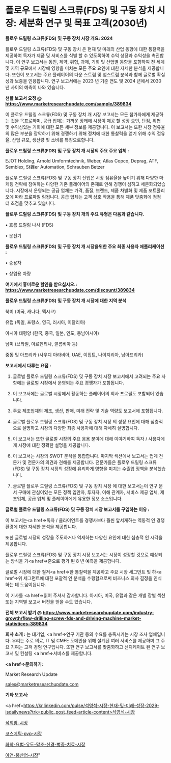 # 플로우 드릴링 스크류(FDS) 및 구동 장치 시장: 세분화 연구 및 목표 고객(2030년)

<strong>플로우 드릴링 스크류(FDS) 및 구동 장치 시장 개요: 2024</strong>

플로우 드릴링 스크류(FDS) 및 구동 장치 은 현재 및 미래의 산업 동향에 대한 통찰력을 제공하여 독자가 제품 및 서비스를 식별 할 수 있도록하여 수익 성장과 수익성을 촉진합니다. 이 연구 보고서는 동인, 제약, 위협, 과제, 기회 및 산업별 동향을 포함하여 전 세계 및 지역 규모에서 시장에 영향을 미치는 모든 주요 요인에 대한 자세한 분석을 제공합니다. 또한이 보고서는 주요 플레이어의 다운 스트림 및 업스트림 분석과 함께 글로벌 확실성과 보증을 인용합니다. 연구 보고서에는 2023 년 기준 연도 및 2024 년에서 2030 년 사이의 예측이 나와 있습니다.



<strong>샘플 보고서 요청 @ <a href=https://www.marketresearchupdate.com/sample/389834>https://www.marketresearchupdate.com/sample/389834</a></strong>

이 플로우 드릴링 스크류(FDS) 및 구동 장치 개 시장 보고서는 모든 참가자에게 제공하는 것을 목표로하며, 공급 업체는 가까운 장래에 시장이 제공 할 성장 요인, 단점, 위협 및 수익성있는 기회에 대한 모든 세부 정보를 제공합니다. 이 보고서는 또한 시장 점유율의 많은 부분을 장악하기 위해 경쟁하기 위해 정치에 대한 통찰력을 얻기 위해 수익 점유율, 산업 규모, 생산량 및 소비를 특징으로합니다.



<strong>플로우 드릴링 스크류(FDS) 및 구동 장치 개 시장의 주요 주요 업체 :</strong>

EJOT Holding, Arnold Umformtechnik, Weber, Atlas Copco, Deprag, ATF, Semblex, St鐷er Automation, Schrauben Betzer

플로우 드릴링 스크류(FDS) 및 구동 장치 산업은 시장 점유율을 높이기 위해 다양한 마케팅 전략에 참여하는 다양한 기존 플레이어의 존재로 인해 경쟁이 심하고 세분화되었습니다. 시장에서 운영되는 공급 업체는 가격, 품질, 브랜드, 제품 차별화 및 제품 포트폴리오에 따라 프로파일 링됩니다. 공급 업체는 고객 상호 작용을 통해 제품 맞춤화에 점점 더 초점을 맞추고 있습니다.



<strong>플로우 드릴링 스크류(FDS) 및 구동 장치 개의 주요 유형은 다음과 같습니다.</strong>

• 흐름 드릴링 나사 (FDS)

• 운전기



<strong>플로우 드릴링 스크류(FDS) 및 구동 장치 개 시장을위한 주요 최종 사용자 애플리케이션 :</strong>

• 승용차

• 상업용 차량



<strong>여기에서 흥미로운 할인을 받으십시오.: <a href=https://www.marketresearchupdate.com/discount/389834>https://www.marketresearchupdate.com/discount/389834</a></strong>



<strong>플로우 드릴링 스크류(FDS) 및 구동 장치 개 시장에 대한 지역 분석</strong>

북미 (미국, 캐나다, 멕시코)

유럽 (독일, 프랑스, 영국, 러시아, 이탈리아)

아시아 태평양 (한국, 중국, 일본, 인도, 동남아시아)

남미 (브라질, 아르헨티나, 콜롬비아 등)

중동 및 아프리카 (사우디 아라비아, UAE, 이집트, 나이지리아, 남아프리카)



<strong>보고서에서 다루는 요점 :</strong>

1. 글로벌 플로우 드릴링 스크류(FDS) 및 구동 장치 시장 보고서에서 고려되는 주요 사항에는 글로벌 시장에서 운영되는 주요 경쟁자가 포함됩니다.

2. 이 보고서에는 글로벌 시장에서 활동하는 플레이어의 회사 프로필도 포함되어 있습니다.

3. 주요 제조업체의 제조, 생산, 판매, 미래 전략 및 기술 역량도 보고서에 포함됩니다.

4. 글로벌 플로우 드릴링 스크류(FDS) 및 구동 장치 시장 의 성장 요인에 대해 심층적으로 설명하고 시장의 다양한 최종 사용자에 대해 자세히 설명합니다.

5. 이 보고서는 또한 글로벌 시장의 주요 응용 분야에 대해 이야기하여 독자 / 사용자에게 시장에 대한 정확한 설명을 제공합니다.

6. 이 보고서는 시장의 SWOT 분석을 통합합니다. 마지막 섹션에서 보고서는 업계 전문가 및 전문가의 의견과 견해를 제공합니다. 전문가들은 플로우 드릴링 스크류(FDS) 및 구동 장치 시장의 성장에 유리하게 영향을 미치는 수출입 정책을 분석했습니다.

7. 글로벌 플로우 드릴링 스크류(FDS) 및 구동 장치 시장 에 대한 보고서는이 연구 문서 구매에 관심이있는 모든 정책 입안자, 투자자, 이해 관계자, 서비스 제공 업체, 제조업체, 공급 업체 및 플레이어에게 유용한 정보 소스입니다.



<strong>글로벌 플로우 드릴링 스크류(FDS) 및 구동 장치 시장 보고서를 구입하는 이유 :</strong>

이 보고서는<a href=>독자 / 클</a>라이언트를 경쟁사보다 훨씬 앞서게하는 역동적 인 경쟁 환경에 대한 자세한 분석을 제공합니다.

또한 글로벌 시장의 성장을 주도하거나 억제하는 다양한 요인에 대한 심층적 인 시각을 제공합니다.

플로우 드릴링 스크류(FDS) 및 구동 장치 시장 보고서는 시장이 성장할 것으로 예상되는 방식을 기<a href=>준으로</a> 평가 된 8 년 예측을 제공합니다.

글로벌 시장에 대한 철저<a href=>한 통찰력</a>을 제공하고 주요 시장 세그먼트 및 하<a href=>위 세그</a>먼트에 대한 포괄적 인 분석을 수행함으로써 비즈니스 의사 결정을 인식하는 데 도움이됩니다.

이 기사를 <a href=>읽어 주</a>셔서 감사합니다. 아시아, 미국, 유럽과 같은 개별 장별 섹션 또는 지역별 보고서 버전을 얻을 수도 있습니다.



<strong>전체 보고서 받기 @ <a href=https://www.marketresearchupdate.com/industry-growth/flow-drilling-screw-fds-and-driving-machine-market-statistices-389834>https://www.marketresearchupdate.com/industry-growth/flow-drilling-screw-fds-and-driving-machine-market-statistices-389834</a></strong>



<strong>회사 소개 :</strong>
는 대기업, <a href=>연구 기</a>관 등의 수요를 충족시키는 시장 조사 업체입니다. 우리는 주로 의료, IT 및 CMFE 도메인을 위해 설계된 여러 서비스를 제공하며 그 주요 기여는 고객 경험 연구입니다. 또한 연구 보고서를 맞춤화하고 신디케이트 된 연구 보고서 및 컨설팅 <a href=>서비</a>스를 제공합니다.



<strong><a href=>문의하기:</a></strong>

Market Research Update

sales@marketresearchupdate.com



<strong>기타 보고서:</strong>

<a href=https://kr.linkedin.com/pulse/석영석-시장-현재-및-미래-성장-2029-isdailynews?trk=public_post_feed-article-content>석영석-시장</a>

<a href=https://www.linkedin.com/pulse/석회암-시장-현재-및-미래-성장-2029-survey-savvy-insights-360-analysis-rcwnf/>석회암-시장</a>

<a href=https://www.linkedin.com/pulse/코스메틱-pvp-시장-동향-및-성장-전망-survey-spotlight-pro-24-analysis-13ycf/>코스메틱-pvp-시장</a>

<a href=https://www.linkedin.com/pulse/화학-요법-유도-말초-신경-병증-치료-시장-규모-및-성장-2023-isdailynews-nosff/>화학-요법-유도-말초-신경-병증-치료-시장</a>

<a href=https://www.linkedin.com/pulse/아연-붕산염-시장-현재-및-미래-성장-2030-trendsetters-talk-360-analysis-g2qrc/>아연-붕산염-시장</a>"
